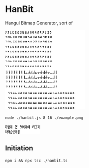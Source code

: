 # HanBit

Hangul Bitmap Generator, sort of

![Source image](example.png)

`node ./hanbit.js 8 16 ./example.png`

![Exported](example-output.png)

## Initiation

`npm i && npx tsc ./hanbit.ts`

